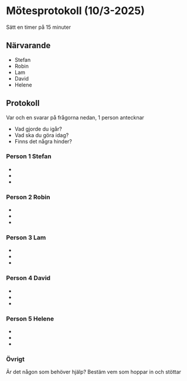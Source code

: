 # Mötesprotokoll (10/3-2025)

Sätt en timer på 15 minuter

## Närvarande

-   Stefan
-   Robin
-   Lam
-   David
-   Helene

## Protokoll

Var och en svarar på frågorna nedan, 1 person antecknar

-   Vad gjorde du igår?
-   Vad ska du göra idag?
-   Finns det några hinder?

### Person 1 Stefan

-
-
-

### Person 2 Robin

-
-
-

### Person 3 Lam

-
-
-

### Person 4 David

-
-
-

### Person 5 Helene

-
-
-

### Övrigt

Är det någon som behöver hjälp? Bestäm vem som hoppar in och stöttar
